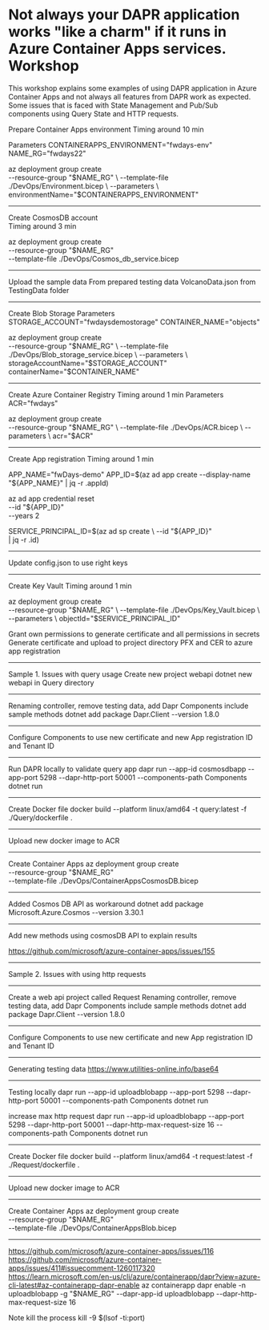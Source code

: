 # Not always your DAPR application works "like a charm" if it runs in Azure Container Apps services. Workshop

This workshop explains some examples of using DAPR application in Azure Container Apps and not always all features from DAPR work as expected. Some issues that is faced with State Management and Pub/Sub components using Query State and HTTP requests.


Prepare Container Apps environment
Timing around 10 min

Parameters
CONTAINERAPPS_ENVIRONMENT="fwdays-env"
NAME_RG="fwdays22"

az deployment group create \
--resource-group "$NAME_RG" \
--template-file ./DevOps/Environment.bicep \
--parameters \
   environmentName="$CONTAINERAPPS_ENVIRONMENT"

----

Create CosmosDB account  
Timing around 3 min

az deployment group create \
--resource-group "$NAME_RG" \
--template-file ./DevOps/Cosmos_db_service.bicep


----

Upload the sample data
From prepared testing data VolcanoData.json from TestingData folder

----

Create Blob Storage
Parameters
STORAGE_ACCOUNT="fwdaysdemostorage"
CONTAINER_NAME="objects"

az deployment group create \
--resource-group "$NAME_RG" \
--template-file ./DevOps/Blob_storage_service.bicep \
--parameters \
  storageAccountName="$STORAGE_ACCOUNT" \
  containerName="$CONTAINER_NAME"


----

Create Azure Container Registry
Timing around 1 min
Parameters
ACR="fwdays"

az deployment group create \
--resource-group "$NAME_RG" \
--template-file ./DevOps/ACR.bicep \
--parameters \
  acr="$ACR"

----

Create App registration
Timing around 1 min

APP_NAME="fwDays-demo"
APP_ID=$(az ad app create --display-name "${APP_NAME}"  | jq -r .appId)

az ad app credential reset \
  --id "${APP_ID}" \
  --years 2


SERVICE_PRINCIPAL_ID=$(az ad sp create \
  --id "${APP_ID}" \
  | jq -r .id)


----
Update config.json to use right keys

---
Create Key Vault
Timing around 1 min

az deployment group create \
--resource-group "$NAME_RG" \
--template-file ./DevOps/Key_Vault.bicep \
--parameters \
   objectId="$SERVICE_PRINCIPAL_ID"

Grant own permissions to generate certificate and all permissions in secrets
Generate certificate and upload to project directory PFX and CER to azure app registration

----
Sample 1. Issues with query usage
Create new project webapi
dotnet new webapi in Query directory

----

Renaming controller, remove testing data, add Dapr Components include sample methods
dotnet add package Dapr.Client --version 1.8.0

----
Configure Components to use new certificate and new App registration ID and Tenant ID


----
Run DAPR locally to validate query app
dapr run --app-id cosmosdbapp --app-port 5298 --dapr-http-port 50001 --components-path Components dotnet run

----
Create Docker file 
docker build --platform linux/amd64 -t query:latest -f ./Query/dockerfile .

----
Upload new docker image to ACR

----
Create Container Apps
az deployment group create \
--resource-group "$NAME_RG" \
--template-file ./DevOps/ContainerAppsCosmosDB.bicep

----
Added Cosmos DB API as workaround
dotnet add package Microsoft.Azure.Cosmos --version 3.30.1

----
Add new methods using cosmosDB API to explain results

https://github.com/microsoft/azure-container-apps/issues/155 

----
Sample 2. Issues with using http requests

----
Create a web api project called Request
Renaming controller, remove testing data, add Dapr Components include sample methods
dotnet add package Dapr.Client --version 1.8.0

----
Configure Components to use new certificate and new App registration ID and Tenant ID

---
Generating testing data
https://www.utilities-online.info/base64

----
Testing locally
dapr run --app-id uploadblobapp --app-port 5298 --dapr-http-port 50001 --components-path Components dotnet run

increase max http request
dapr run --app-id uploadblobapp --app-port 5298 --dapr-http-port 50001 --dapr-http-max-request-size 16 --components-path Components dotnet run

----
Create Docker file 
docker build --platform linux/amd64 -t request:latest -f ./Request/dockerfile .

----
Upload new docker image to ACR

----
Create Container Apps
az deployment group create \
--resource-group "$NAME_RG" \
--template-file ./DevOps/ContainerAppsBlob.bicep


----
https://github.com/microsoft/azure-container-apps/issues/116
https://github.com/microsoft/azure-container-apps/issues/411#issuecomment-1260117320
https://learn.microsoft.com/en-us/cli/azure/containerapp/dapr?view=azure-cli-latest#az-containerapp-dapr-enable
az containerapp dapr enable -n uploadblobapp -g "$NAME_RG" --dapr-app-id uploadblobapp --dapr-http-max-request-size 16



Note kill the process kill -9 $(lsof -ti:port)